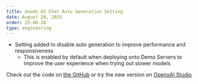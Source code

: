 ```yaml
---
title: Xnode AI Chat Auto Generation Setting
date: August 28, 2025
order: 25-08-28
type: engineering
---
```


- Setting added to disable auto generation to improve performance and responsiveness
  - This is enabled by default when deploying onto Demo Servers to improve the user experience when trying out slower models

Check out the code on [the GitHub](https://github.com/OpenxAI-Network/xnode-ai-chat) or try the new version on [OpenxAI Studio](https://studio.openxai.org/app-store)
